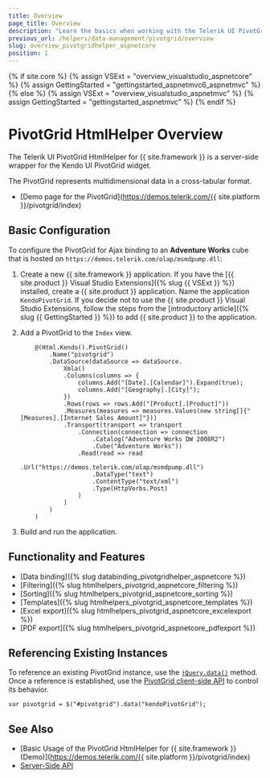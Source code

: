 ```yaml
---
title: Overview
page_title: Overview
description: "Learn the basics when working with the Telerik UI PivotGrid HtmlHelper for {{ site.framework }}."
previous_url: /helpers/data-management/pivotgrid/overview
slug: overview_pivotgridhelper_aspnetcore
position: 1
---
```

{% if site.core %}
    {% assign VSExt = "overview_visualstudio_aspnetcore" %}
    {% assign GettingStarted = "gettingstarted_aspnetmvc6_aspnetmvc" %}
{% else %}
    {% assign VSExt = "overview_visualstudio_aspnetmvc" %}
    {% assign GettingStarted = "gettingstarted_aspnetmvc" %}
{% endif %}

# PivotGrid HtmlHelper Overview

The Telerik UI PivotGrid HtmlHelper for {{ site.framework }} is a server-side wrapper for the Kendo UI PivotGrid widget.

The PivotGrid represents multidimensional data in a cross-tabular format.

* [Demo page for the PivotGrid](https://demos.telerik.com/{{ site.platform }}/pivotgrid/index)

## Basic Configuration

To configure the PivotGrid for Ajax binding to an **Adventure Works** cube that is hosted on `https://demos.telerik.com/olap/msmdpump.dll`:

1. Create a new {{ site.framework }} application. If you have the [{{ site.product }} Visual Studio Extensions]({% slug {{ VSExt }} %}) installed, create a {{ site.product }} application. Name the application `KendoPivotGrid`. If you decide not to use the {{ site.product }} Visual Studio Extensions, follow the steps from the [introductory article]({% slug {{ GettingStarted }} %}) to add {{ site.product }} to the application.
1. Add a PivotGrid to the `Index` view.

    ```
        @(Html.Kendo().PivotGrid()
            .Name("pivotgrid")
            .DataSource(dataSource => dataSource.
                Xmla()
                .Columns(columns => {
                    columns.Add("[Date].[Calendar]").Expand(true);
                    columns.Add("[Geography].[City]");
                })
                .Rows(rows => rows.Add("[Product].[Product]"))
                .Measures(measures => measures.Values(new string[]{"[Measures].[Internet Sales Amount]"}))
                .Transport(transport => transport
                    .Connection(connection => connection
                        .Catalog("Adventure Works DW 2008R2")
                        .Cube("Adventure Works"))
                    .Read(read => read
                        .Url("https://demos.telerik.com/olap/msmdpump.dll")
                        .DataType("text")
                        .ContentType("text/xml")
                        .Type(HttpVerbs.Post)
                    )
                )
            )
        )
    ```

1. Build and run the application.

## Functionality and Features

* [Data binding]({% slug databinding_pivotgridhelper_aspnetcore %})
* [Filtering]({% slug htmlhelpers_pivotgrid_aspnetcore_filtering %})
* [Sorting]({% slug htmlhelpers_pivotgrid_aspnetcore_sorting %})
* [Templates]({% slug htmlhelpers_pivotgrid_aspnetcore_templates %})
* [Excel export]({% slug htmlhelpers_pivotgrid_aspnetcore_excelexport %})
* [PDF export]({% slug htmlhelpers_pivotgrid_aspnetcore_pdfexport %})

## Referencing Existing Instances

To reference an existing PivotGrid instance, use the [`jQuery.data()`](http://api.jquery.com/jQuery.data/) method. Once a reference is established, use the [PivotGrid client-side API](https://docs.telerik.com/kendo-ui/api/javascript/ui/pivotconfigurator) to control its behavior.

    var pivotgrid = $("#pivotgrid").data("kendoPivotGrid");

## See Also

* [Basic Usage of the PivotGrid HtmlHelper for {{ site.framework }} (Demo)](https://demos.telerik.com/{{ site.platform }}/pivotgrid/index)
* [Server-Side API](/api/pivotgrid)
